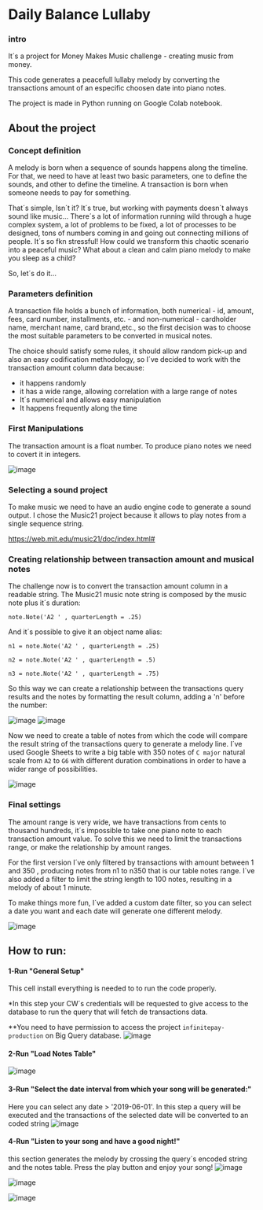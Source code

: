 # Daily Balance Lullaby

### intro

It´s a project for Money Makes Music challenge - creating music from money.

This code generates a peacefull lullaby melody by converting the transactions amount of an especific choosen date into piano notes.

The project is made in Python running on Google Colab notebook.

## About the project

### Concept definition

A melody is born when a sequence of sounds happens along the timeline. For that, we need to have at least two basic parameters, one to define the sounds, and other to define the timeline.
A transaction is born when someone needs to pay for something.

That´s simple, Isn´t it? It´s true, but working with payments doesn´t always sound like music…
There´s a lot of information running wild through a huge complex system, a lot of problems to be fixed, a lot of processes to be designed, tons of numbers coming in and going out connecting millions of people.
It´s so fkn stressful! 
How could we transform this chaotic scenario into a peaceful music?
What about a clean and calm piano melody to make you sleep as a child?

So, let´s do it...

### Parameters definition

A transaction file holds a bunch of information, both numerical - id, amount, fees, card number, installments, etc. - and non-numerical - cardholder name, merchant name, card brand,etc., so the first decision was to choose the most suitable parameters to be converted in musical notes.


The choice should satisfy some rules, it should allow random pick-up and also an easy codification methodology, so I´ve decided to work with the transaction amount column data because: 

- it happens randomly
- it has a wide range, allowing correlation with a large range of notes
- It´s numerical and allows easy manipulation
- It happens frequently along the time


### First Manipulations

The transaction amount is a float number. To produce piano notes we need to covert it in integers.


![image](https://user-images.githubusercontent.com/71954914/176128437-787a71b4-5cd8-442d-9542-cbc900950f1d.png)

### Selecting a sound project

To make music we need to have an audio engine code to generate a sound output. I chose the Music21 project because it allows to play notes from a single sequence string.

https://web.mit.edu/music21/doc/index.html#

### Creating relationship between transaction amount and musical notes

The challenge now is to convert the transaction amount column in a readable string.
The Music21 music note string is composed by the music note plus it´s duration:

`note.Note('A2 ' , quarterLength = .25)`


And it´s possible to give it an object name alias:


`n1 = note.Note('A2 ' , quarterLength = .25)`

`n2 = note.Note('A2 ' , quarterLength = .5)`

`n3 = note.Note('A2 ' , quarterLength = .75)`


So this way we can create a relationship between the transactions query results and the notes by formatting the result column, adding a 'n' before the number:

![image](https://user-images.githubusercontent.com/71954914/176133623-1f0ecc18-c06c-4e14-8a36-0ee4892875b0.png)
![image](https://user-images.githubusercontent.com/71954914/176141144-cb434b29-2d6f-4b95-ae08-92ab0c5c1c7e.png)


Now we need to create a table of notes from which the code will compare the result string of the transactions query to generate a melody line.
I´ve used Google Sheets to write a big table with 350 notes of `C major` natural scale from `A2` to `G6` with different duration combinations in order to have a wider range of possibilities.

![image](https://user-images.githubusercontent.com/71954914/176138105-110dc3b1-5818-4121-92e8-de7b6f4cf368.png)


### Final settings

The amount range is very wide, we have transactions from cents to thousand hundreds, it´s impossible to take one piano note to each transaction amount value.
To solve this we need to limit the transactions range, or make the relationship by amount ranges. 

For the first version I´ve only filtered by transactions with amount between 1 and 350 , producing notes from n1 to n350 that is our table notes range. I´ve also added a filter to limit the string length to 100 notes, resulting in a melody of about 1 minute.

To make things more fun, I´ve added a custom date filter, so you can select a date you want and each date will generate one different melody.

![image](https://user-images.githubusercontent.com/71954914/176145242-f7fb4287-a163-4eb1-b50c-764c5b0302de.png)









## How to run:

#### 1-Run "General Setup"
This cell install everything is needed to to run the code properly. 

*In this step your CW´s credentials will be requested to give access to the database to run the query that will fetch de transactions data. 

**You need to have permission to access the project `infinitepay-production` on Big Query database.
![image](https://user-images.githubusercontent.com/71954914/176036444-2e6a2ef0-8ad6-4b2c-85d7-1f31478d9405.png)



#### 2-Run "Load Notes Table"
![image](https://user-images.githubusercontent.com/71954914/176036558-15a0aec4-d980-4da6-9985-efbe2b917946.png)




#### 3-Run "Select the date interval from which your song will be generated:"
Here you can select any date > '2019-06-01'. In this step a query will be executed and the transactions of the selected date will be converted to an coded string
![image](https://user-images.githubusercontent.com/71954914/176036624-94be1a70-33cd-4b10-aac4-482c59794602.png)




#### 4-Run "Listen to your song and have a good night!"
this section generates the melody by crossing the query´s encoded string and the notes table. Press the play button and enjoy your song!
![image](https://user-images.githubusercontent.com/71954914/176036699-c2064db3-60df-4f76-ab5b-32acf0604214.png)

![image](https://user-images.githubusercontent.com/71954914/176036820-fe563147-c7ef-429a-bc54-ff0cf1884573.png)

![image](https://user-images.githubusercontent.com/71954914/176145596-19592539-f99f-4536-ba7d-2d1839e7e6c0.png)

